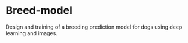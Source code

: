 # Breed-model
Design and training of a breeding prediction model for dogs using deep learning and images.
